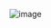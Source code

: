 ![image](https://user-images.githubusercontent.com/10584597/114159957-fd82d300-9943-11eb-8fc4-c402b61e48e3.png)
